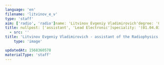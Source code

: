 ```yaml
---
language: 'en'
filename: 'litvinov_e_v'
type: 'staff'
aim: ['radio', 'radio']name: 'Litvinov Evgeniy Vladimirovich'degree: 'Candidate of Physico-Mathematical Sciences'
title: nullpost: ['assistant', 'Lead Electronic']speciality: '(01.04.03) Radiophysics'contacts: []avatar:
  - src: ''
title: 'Litvinov Evgeniy Vladimirovich - assistant of the Radiophysics Department'
    type: 'image'

updatedAt: 1568360578
materialType: 'staff'
---
```


